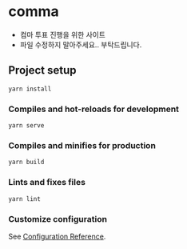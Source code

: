 # comma

* 컴마 투표 진행을 위한 사이트
* 파일 수정하지 말아주세요.. 부탁드립니다.

## Project setup
```
yarn install
```

### Compiles and hot-reloads for development
```
yarn serve
```

### Compiles and minifies for production
```
yarn build
```

### Lints and fixes files
```
yarn lint
```

### Customize configuration
See [Configuration Reference](https://cli.vuejs.org/config/).
